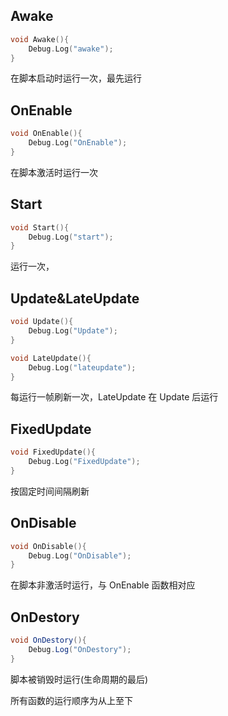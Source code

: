 ## Awake
```C
void Awake(){
	Debug.Log("awake");
}
```
在脚本启动时运行一次，最先运行

## OnEnable
```c
void OnEnable(){
	Debug.Log("OnEnable");
}
```
在脚本激活时运行一次

## Start
```C
void Start(){
	Debug.Log("start");
}
```
运行一次，

## Update&LateUpdate
```C
void Update(){
	Debug.Log("Update");
}

void LateUpdate(){
	Debug.Log("lateupdate");
}
```
每运行一帧刷新一次，LateUpdate 在 Update 后运行

## FixedUpdate
```C
void FixedUpdate(){
	Debug.Log("FixedUpdate");
}
```
按固定时间间隔刷新

## OnDisable
```C
void OnDisable(){
	Debug.Log("OnDisable");
}
```
在脚本非激活时运行，与 OnEnable 函数相对应

## OnDestory
```CS
void OnDestory(){
	Debug.Log("OnDestory");
}
```
脚本被销毁时运行(生命周期的最后) 

所有函数的运行顺序为从上至下
